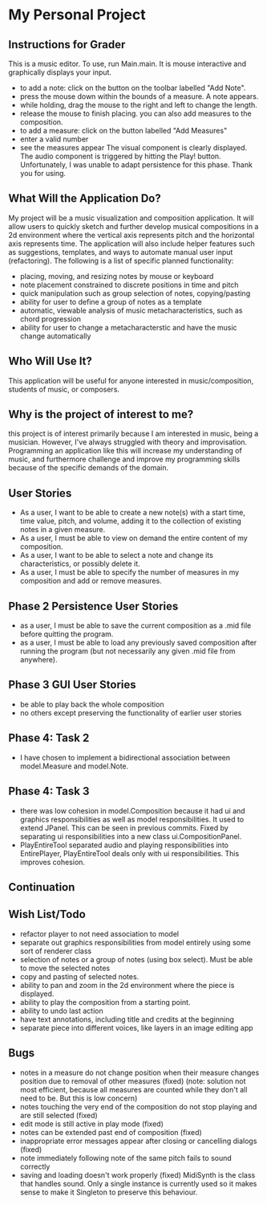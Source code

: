 # My Personal Project

## Instructions for Grader
This is a music editor. To use, run Main.main. It is mouse interactive and graphically displays your input.
- to add a note: click on the button on the toolbar labelled "Add Note".
- press the mouse down within the bounds of a measure. A note appears.
- while holding, drag the mouse to the right and left to change the length.
- release the mouse to finish placing.
you can also add measures to the composition.
- to add a measure: click on the button labelled "Add Measures" 
- enter a valid number
- see the measures appear
The visual component is clearly displayed. The audio component is triggered by hitting the Play! button.
Unfortunately, I was unable to adapt persistence for this phase. Thank you for using. 


## What Will the Application Do? 
My project will be a music visualization and composition application. 
It will allow users to quickly sketch and further develop musical compositions in a 2d environment 
where the vertical axis represents pitch and the horizontal axis represents time. 
The application will also include helper features such as suggestions, templates, 
and ways to automate manual user input (refactoring). 
The following is a list of specific planned functionality:
- placing, moving, and resizing notes by mouse or keyboard
- note placement constrained to discrete positions in time and pitch
- quick manipulation such as group selection of notes, copying/pasting
- ability for user to define a group of notes as a template
- automatic, viewable analysis of music metacharacteristics, such as chord progression
- ability for user to change a metacharacterstic and have the music change automatically

## Who Will Use It? 
This application will be useful for anyone interested in music/composition, students of music, or composers. 
## Why is the project of interest to me? 
this project is of interest primarily because I am interested in music, being a musician. 
However, I've always struggled with theory and improvisation. Programming an application 
like this will increase my understanding of music, and furthermore challenge and improve my programming 
skills because of the specific demands of the domain. 

## User Stories
- As a user, I want to be able to create a new note(s) with a start time, time value, pitch, and volume, 
adding it to the collection of existing notes in a given measure.
- As a user, I must be able to view on demand the entire content of my composition.
- As a user, I want to be able to select a note and change its characteristics, or possibly delete it.
- As a user, I must be able to specify the number of measures in my composition and add or remove measures. 

## Phase 2 Persistence User Stories
- as a user, I must be able to save the current composition as a .mid file before quitting the program.
- as a user, I must be able to load any previously saved composition after running the program (but not necessarily
any given .mid file from anywhere).

## Phase 3 GUI User Stories
- be able to play back the whole composition
- no others except preserving the functionality of earlier user stories


## Phase 4: Task 2
- I have chosen to implement a bidirectional association between model.Measure and model.Note. 

## Phase 4: Task 3
- there was low cohesion in model.Composition because it had ui and graphics responsibilities as well
 as model responsibilities. It used to extend JPanel. This can be seen in previous commits. Fixed by separating ui
 responsibilities into a new class ui.CompositionPanel. 
-  PlayEntireTool separated audio and playing responsibilities into EntirePlayer, PlayEntireTool deals only with ui 
responsibilities. This improves cohesion.

## Continuation

## Wish List/Todo
- refactor player to not need association to model
- separate out graphics responsibilities from model entirely using some sort of renderer class
- selection of notes or a group of notes (using box select). Must be able to move the selected notes
- copy and pasting of selected notes.
- ability to pan and zoom in the 2d environment where the piece is displayed.
- ability to play the composition from a starting point.
- ability to undo last action
- have text annotations, including title and credits at the beginning
- separate piece into different voices, like layers in an image editing app

## Bugs
- notes in a measure do not change position when their measure changes position due to removal of other measures (fixed)
(note: solution not most efficient, because all measures are counted while they don't all need to be. But this is low concern)
- notes touching the very end of the composition do not stop playing and are still selected (fixed)
- edit mode is still active in play mode (fixed)
- notes can be extended past end of composition (fixed)
- inappropriate error messages appear after closing or cancelling dialogs (fixed)
- note immediately following note of the same pitch fails to sound correctly
- saving and loading doesn't work properly (fixed)
MidiSynth is the class that handles sound. Only a single instance is currently used so it makes sense to make it 
Singleton to preserve this behaviour.

